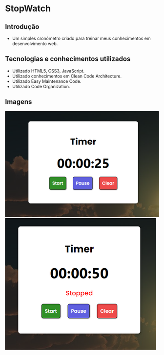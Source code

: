 # StopWatch
 
## Introdução
- Um simples cronômetro criado para treinar meus conhecimentos em desenvolvimento web.

## Tecnologias e conhecimentos utilizados
- Utilizado HTML5, CSS3, JavaScript.
- Utilizado conhecimentos em Clean Code Architecture.
- Utilizado Easy Maintenance Code.
- Utilizado Code Organization.

## Imagens
<img src="media/github/stopwatch.PNG" alt="Projeto em andamento"/>
<img src="media/github/paused-stopwatch.PNG" alt="Projeto em andamento"/>